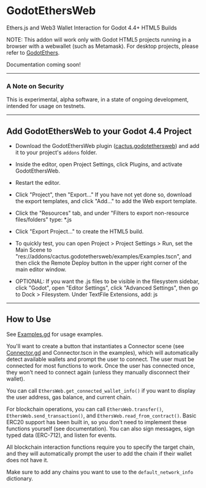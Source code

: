 # GodotEthersWeb
Ethers.js and Web3 Wallet Interaction for Godot 4.4+ HTML5 Builds

NOTE:
This addon will work only with Godot HTML5 projects running in a browser with a webwallet (such as Metamask).   For desktop projects, please refer to [GodotEthers](https://github.com/Cactoidal/GodotEthersV3).

Documentation coming soon!

___

### A Note on Security

This is experimental, alpha software, in a state of ongoing development, intended for usage on testnets.  

___

## Add GodotEthersWeb to your Godot 4.4 Project

* Download the GodotEthersWeb plugin ([cactus.godotethersweb](https://github.com/Cactoidal/GodotEthersWeb/tree/main/addons/cactus.godotethersweb)) and add it to your project's `addons` folder.

* Inside the editor, open Project Settings, click Plugins, and activate GodotEthersWeb.

* Restart the editor.

* Click "Project", then "Export..."  If you have not yet done so, download the export templates, and click "Add..." to add the Web export template.

* Click the "Resources" tab, and under "Filters to export non-resource files/folders" type: *.js

* Click "Export Project..." to create the HTML5 build.

* To quickly test, you can open Project > Project Settings > Run, set the Main Scene to "res://addons/cactus.godotethersweb/examples/Examples.tscn", and then click the Remote Deploy button in the upper right corner of the main editor window.

* OPTIONAL: If you want the .js files to be visible in the filesystem sidebar, click "Godot", open "Editor Settings", click "Advanced Settings", then go to Dock > Filesystem.  Under TextFile Extensions, add: js
___

## How to Use

 See [Examples.gd](https://github.com/Cactoidal/GodotEthersWeb/blob/main/addons/cactus.godotethersweb/examples/Examples.gd) for usage examples.

You'll want to create a button that instantiates a Connector scene (see [Connector.gd](addons/cactus.godotethersweb/examples/Connector.gd) and Connector.tscn in the examples), which will automatically detect available wallets and prompt the user to connect.  The user must be connected for most functions to work.  Once the user has connected once, they won't need to connect again (unless they manually disconnect their wallet).  

You can call `EthersWeb.get_connected_wallet_info()` if you want to display the user address, gas balance, and current chain.

For blockchain operations, you can call `EthersWeb.transfer()`, `EthersWeb.send_transaction()`, and `EthersWeb.read_from_contract()`.  Basic ERC20 support has been built in, so you don't need to implement these functions yourself (see documentation).  You can also sign messages, sign typed data (ERC-712), and listen for events.

All blockchain interaction functions require you to specify the target chain, and they will automatically prompt the user to add the chain if their wallet does not have it.  

Make sure to add any chains you want to use to the `default_network_info` dictionary.
